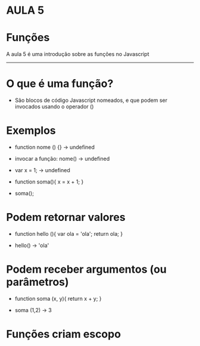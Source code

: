 # AULA 5

# Funções 

A aula 5 é uma introdução sobre as funções no Javascript

----

# O que é uma função?
- São blocos de código Javascript nomeados, e que podem ser invocados usando o operador ()

# Exemplos
- function nome () {} -> undefined

- invocar a função: nome() -> undefined

- var x = 1; -> undefined
- function soma(){
    x = x + 1;
}
- soma();

# Podem retornar valores
- function hello (){
    var ola = 'ola';
    return ola;
}

- hello() -> 'ola'

# Podem receber argumentos (ou parâmetros)
-  function soma (x, y){
    return x + y;
}

- soma (1,2) -> 3

# Funções criam escopo



